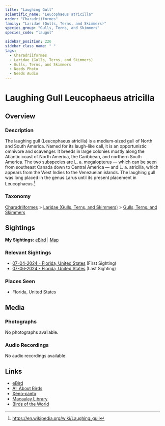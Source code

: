 ```yaml
---
title: "Laughing Gull"
scientific_name: "Leucophaeus atricilla"
order: "Charadriiformes"
family: "Laridae (Gulls, Terns, and Skimmers)"
species_group: "Gulls, Terns, and Skimmers"
species_code: "laugul"

sidebar_position: 220
sidebar_class_name: " "
tags: 
  - Charadriiformes
  - Laridae (Gulls, Terns, and Skimmers)
  - Gulls, Terns, and Skimmers
  - Needs Photo
  - Needs Audio
---
```


# Laughing Gull <span className='sci_name'>Leucophaeus atricilla</span>

## Overview

### Description
The laughing gull (Leucophaeus atricilla) is a medium-sized gull of North and South America. Named for its laugh-like call, it is an opportunistic omnivore and scavenger. It breeds in large colonies mostly along the Atlantic coast of North America, the Caribbean, and northern South America. The two subspecies are L. a. megalopterus — which can be seen from southeast Canada down to Central America — and L. a. atricilla, which appears from the West Indies to the Venezuelan islands. The laughing gull was long placed in the genus Larus until its present placement in Leucophaeus.[^1]

[^1]: https://en.wikipedia.org/wiki/Laughing_gull

### Taxonomy
[Charadriiformes](/tags/charadriiformes) > [Laridae (Gulls, Terns, and Skimmers)](/tags/laridae-gulls-terns-and-skimmers) > [Gulls, Terns, and Skimmers](/tags/gulls-terns-and-skimmers)


## Sightings

**My Sightings:** [eBird](https://ebird.org/lifelist?r=world&time=life&spp=laugul) | [Map](/map?species_code=laugul)

### Relevant Sightings

* [07-04-2024 - Florida, United States](https://ebird.org/checklist/S185355465) (First Sighting)
* [07-06-2024 - Florida, United States](https://ebird.org/checklist/S185700775) (Last Sighting)

### Places Seen

* Florida, United States



## Media
### Photographs
No photographs available.

### Audio Recordings
No audio recordings available.

## Links
* [eBird](https://ebird.org/species/laugul) 
* [All About Birds](https://www.allaboutbirds.org/guide/laugul) 
* [Xeno-canto](https://www.xeno-canto.org/species/leucophaeus-atricilla) 
* [Macaulay Library](https://search.macaulaylibrary.org/catalog?taxonCode=laugul&sort=rating_rank_desc)
* [Birds of the World](https://birdsoftheworld.org/bow/species/laugul)
